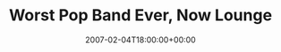 ---
templateKey: event
guid: 08937b75-6eab-11ea-99c5-002590d1d1b0
date: 2007-02-04T18:00:00+00:00
eventTime: '6pm'
title: Worst Pop Band Ever, Now Lounge
artist: Worst Pop Band Ever
city: Toronto
venue: Now Lounge
group: Tim Shia
---